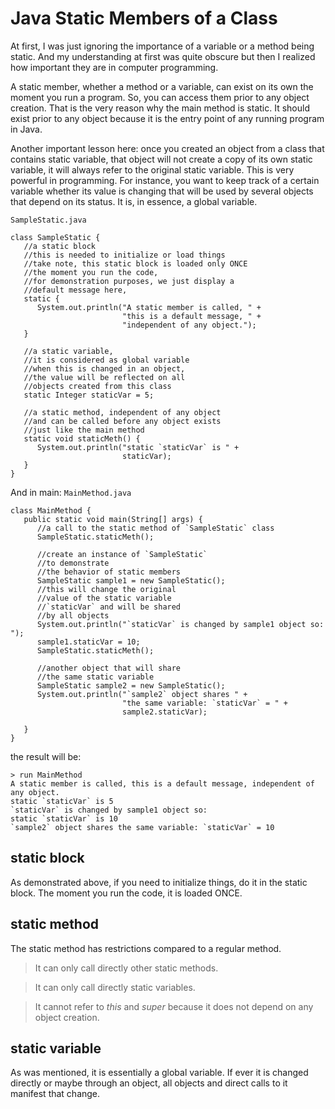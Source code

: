 # Java Static Members of a Class
At first, I was just ignoring the importance of a variable or a method being static.
And my understanding at first was quite obscure but then I realized how important
they are in computer programming.

A static member, whether a method or a variable, can exist on its own the moment
you run a program. So, you can access them prior to any object creation. That is
the very reason why the main method is static. It should exist prior to any
object because it is the entry point of any running program in Java.

Another important lesson here: once you created an object from a class that contains
static variable, that object will not create a copy of its own static variable,
it will always refer to the original static variable. This is very powerful in
programming. For instance, you want to keep track of a certain variable whether 
its value is changing that will be used by several objects that depend on its status. 
It is, in essence, a global variable.

`SampleStatic.java`

```
class SampleStatic {
   //a static block
   //this is needed to initialize or load things
   //take note, this static block is loaded only ONCE 
   //the moment you run the code,
   //for demonstration purposes, we just display a 
   //default message here,
   static {
      System.out.println("A static member is called, " +
                         "this is a default message, " +
                         "independent of any object.");  
   }
   
   //a static variable,
   //it is considered as global variable
   //when this is changed in an object,
   //the value will be reflected on all
   //objects created from this class
   static Integer staticVar = 5;
   
   //a static method, independent of any object
   //and can be called before any object exists
   //just like the main method
   static void staticMeth() {
      System.out.println("static `staticVar` is " +
                         staticVar);
   }      
}
```

And in main: `MainMethod.java`

```
class MainMethod {
   public static void main(String[] args) {
      //a call to the static method of `SampleStatic` class
      SampleStatic.staticMeth();   
      
      //create an instance of `SampleStatic`
      //to demonstrate 
      //the behavior of static members
      SampleStatic sample1 = new SampleStatic();
      //this will change the original
      //value of the static variable
      //`staticVar` and will be shared
      //by all objects
      System.out.println("`staticVar` is changed by sample1 object so: ");
      sample1.staticVar = 10;
      SampleStatic.staticMeth();
      
      //another object that will share
      //the same static variable
      SampleStatic sample2 = new SampleStatic();
      System.out.println("`sample2` object shares " +
                         "the same variable: `staticVar` = " +
                         sample2.staticVar);
      
   }
}
```

the result will be:

```
> run MainMethod
A static member is called, this is a default message, independent of any object.
static `staticVar` is 5
`staticVar` is changed by sample1 object so: 
static `staticVar` is 10
`sample2` object shares the same variable: `staticVar` = 10
```

## static block
As demonstrated above, if you need to initialize things, do it in
the static block. The moment you run the code, it is loaded ONCE.

## static method
The static method has restrictions compared to a regular method.
> It can only call directly other static methods.

> It can only call directly static variables.

> It cannot refer to *this* and *super* because it does not depend
on any object creation. 

## static variable
As was mentioned, it is essentially a global variable. If ever it is changed
directly or maybe through an object, all objects and direct calls to it
manifest that change.
